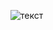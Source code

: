 ![текст](https://sun9-75.userapi.com/impg/QK73oCch2u-oIrnW2-vdahzWnk1OEgx-urfUig/mieMGugKYys.jpg?size=1920x1080&quality=95&sign=48a3a9c8089d39b017f2f335bdf6602e&type=album)
